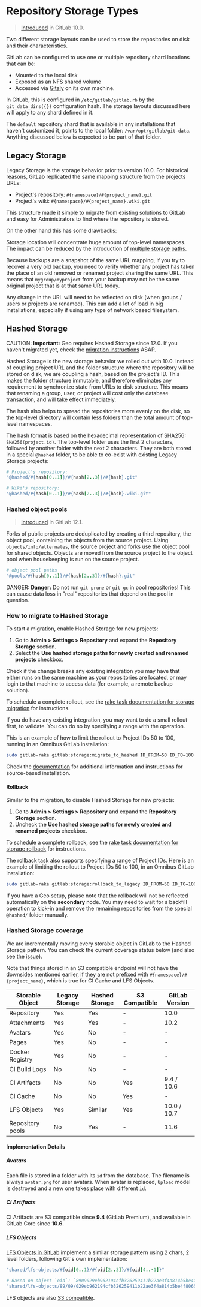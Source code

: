 # Repository Storage Types

> [Introduced][ce-28283] in GitLab 10.0.

Two different storage layouts can be used
to store the repositories on disk and their characteristics.

GitLab can be configured to use one or multiple repository shard locations
that can be:

- Mounted to the local disk
- Exposed as an NFS shared volume
- Accessed via [Gitaly] on its own machine.

In GitLab, this is configured in `/etc/gitlab/gitlab.rb` by the `git_data_dirs({})`
configuration hash. The storage layouts discussed here will apply to any shard
defined in it.

The `default` repository shard that is available in any installations
that haven't customized it, points to the local folder: `/var/opt/gitlab/git-data`.
Anything discussed below is expected to be part of that folder.

## Legacy Storage

Legacy Storage is the storage behavior prior to version 10.0. For historical
reasons, GitLab replicated the same mapping structure from the projects URLs:

- Project's repository: `#{namespace}/#{project_name}.git`
- Project's wiki: `#{namespace}/#{project_name}.wiki.git`

This structure made it simple to migrate from existing solutions to GitLab and
easy for Administrators to find where the repository is stored.

On the other hand this has some drawbacks:

Storage location will concentrate huge amount of top-level namespaces. The
impact can be reduced by the introduction of [multiple storage
paths][storage-paths].

Because backups are a snapshot of the same URL mapping, if you try to recover a
very old backup, you need to verify whether any project has taken the place of
an old removed or renamed project sharing the same URL. This means that
`mygroup/myproject` from your backup may not be the same original project that
is at that same URL today.

Any change in the URL will need to be reflected on disk (when groups / users or
projects are renamed). This can add a lot of load in big installations,
especially if using any type of network based filesystem.

## Hashed Storage

CAUTION: **Important:**
Geo requires Hashed Storage since 12.0. If you haven't migrated yet,
check the [migration instructions](#how-to-migrate-to-hashed-storage) ASAP.

Hashed Storage is the new storage behavior we rolled out with 10.0. Instead
of coupling project URL and the folder structure where the repository will be
stored on disk, we are coupling a hash, based on the project's ID. This makes
the folder structure immutable, and therefore eliminates any requirement to
synchronize state from URLs to disk structure. This means that renaming a group,
user, or project will cost only the database transaction, and will take effect
immediately.

The hash also helps to spread the repositories more evenly on the disk, so the
top-level directory will contain less folders than the total amount of top-level
namespaces.

The hash format is based on the hexadecimal representation of SHA256:
`SHA256(project.id)`. The top-level folder uses the first 2 characters, followed
by another folder with the next 2 characters. They are both stored in a special
`@hashed` folder, to be able to co-exist with existing Legacy Storage projects:

```ruby
# Project's repository:
"@hashed/#{hash[0..1]}/#{hash[2..3]}/#{hash}.git"

# Wiki's repository:
"@hashed/#{hash[0..1]}/#{hash[2..3]}/#{hash}.wiki.git"
```

### Hashed object pools

> [Introduced](https://gitlab.com/gitlab-org/gitaly/issues/1606) in GitLab 12.1.

Forks of public projects are deduplicated by creating a third repository, the
object pool, containing the objects from the source project. Using
`objects/info/alternates`, the source project and forks use the object pool for
shared objects. Objects are moved from the source project to the object pool
when housekeeping is run on the source project.

```ruby
# object pool paths
"@pools/#{hash[0..1]}/#{hash[2..3]}/#{hash}.git"
```

DANGER: **Danger:**
Do not run `git prune` or `git gc` in pool repositories! This can
cause data loss in "real" repositories that depend on the pool in
question.

### How to migrate to Hashed Storage

To start a migration, enable Hashed Storage for new projects:

1. Go to **Admin > Settings > Repository** and expand the **Repository Storage** section.
1. Select the **Use hashed storage paths for newly created and renamed projects** checkbox.

Check if the change breaks any existing integration you may have that
either runs on the same machine as your repositories are located, or may login to that machine
to access data (for example, a remote backup solution).

To schedule a complete rollout, see the
[rake task documentation for storage migration][rake/migrate-to-hashed] for instructions.

If you do have any existing integration, you may want to do a small rollout first,
to validate. You can do so by specifying a range with the operation.

This is an example of how to limit the rollout to Project IDs 50 to 100, running in
an Omnibus GitLab installation:

```bash
sudo gitlab-rake gitlab:storage:migrate_to_hashed ID_FROM=50 ID_TO=100
```

Check the [documentation][rake/migrate-to-hashed] for additional information and instructions for
source-based installation.

#### Rollback

Similar to the migration, to disable Hashed Storage for new
projects:

1. Go to **Admin > Settings > Repository** and expand the **Repository Storage** section.
1. Uncheck the **Use hashed storage paths for newly created and renamed projects** checkbox.

To schedule a complete rollback, see the
[rake task documentation for storage rollback](raketasks/storage.md#rollback-from-hashed-storage-to-legacy-storage) for instructions.

The rollback task also supports specifying a range of Project IDs. Here is an example
of limiting the rollout to Project IDs 50 to 100, in an Omnibus GitLab installation:

```bash
sudo gitlab-rake gitlab:storage:rollback_to_legacy ID_FROM=50 ID_TO=100
```

If you have a Geo setup, please note that the rollback will not be reflected automatically
on the **secondary** node. You may need to wait for a backfill operation to kick-in and remove
the remaining repositories from the special `@hashed/` folder manually.

### Hashed Storage coverage

We are incrementally moving every storable object in GitLab to the Hashed
Storage pattern. You can check the current coverage status below (and also see
the [issue][ce-2821]).

Note that things stored in an S3 compatible endpoint will not have the downsides
mentioned earlier, if they are not prefixed with `#{namespace}/#{project_name}`,
which is true for CI Cache and LFS Objects.

| Storable Object | Legacy Storage | Hashed Storage | S3 Compatible | GitLab Version |
| --------------- | -------------- | -------------- | ------------- | -------------- |
| Repository      | Yes            | Yes            | -             | 10.0           |
| Attachments     | Yes            | Yes            | -             | 10.2           |
| Avatars         | Yes            | No             | -             | -              |
| Pages           | Yes            | No             | -             | -              |
| Docker Registry | Yes            | No             | -             | -              |
| CI Build Logs   | No             | No             | -             | -              |
| CI Artifacts    | No             | No             | Yes           | 9.4 / 10.6     |
| CI Cache        | No             | No             | Yes           | -              |
| LFS Objects     | Yes            | Similar        | Yes           | 10.0 / 10.7    |
| Repository pools| No             | Yes            | -             | 11.6           |

#### Implementation Details

##### Avatars

Each file is stored in a folder with its `id` from the database. The filename is always `avatar.png` for user avatars.
When avatar is replaced, `Upload` model is destroyed and a new one takes place with different `id`.

##### CI Artifacts

CI Artifacts are S3 compatible since **9.4** (GitLab Premium), and available in GitLab Core since **10.6**.

##### LFS Objects

[LFS Objects in GitLab](lfs/manage_large_binaries_with_git_lfs.md) implement a similar
storage pattern using 2 chars, 2 level folders, following Git's own implementation:

```ruby
"shared/lfs-objects/#{oid[0..1}/#{oid[2..3]}/#{oid[4..-1]}"

# Based on object `oid`: `8909029eb962194cfb326259411b22ae3f4a814b5be4f80651735aeef9f3229c`, path will be:
"shared/lfs-objects/89/09/029eb962194cfb326259411b22ae3f4a814b5be4f80651735aeef9f3229c"
```

LFS objects are also [S3 compatible](lfs/lfs_administration.md#storing-lfs-objects-in-remote-object-storage).

[ce-2821]: https://gitlab.com/gitlab-com/infrastructure/issues/2821
[ce-28283]: https://gitlab.com/gitlab-org/gitlab-foss/issues/28283
[rake/migrate-to-hashed]: raketasks/storage.md#migrate-existing-projects-to-hashed-storage
[storage-paths]: repository_storage_types.md
[gitaly]: gitaly/index.md
